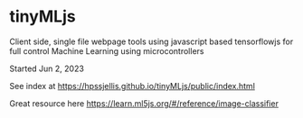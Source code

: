 # tinyMLjs
Client side, single file webpage tools using javascript based tensorflowjs for full control Machine Learning using microcontrollers


Started Jun 2, 2023


See index at https://hpssjellis.github.io/tinyMLjs/public/index.html





Great resource here   https://learn.ml5js.org/#/reference/image-classifier
